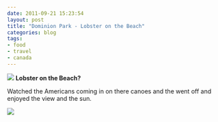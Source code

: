 ```yaml
---
date: 2011-09-21 15:23:54
layout: post
title: "Dominion Park - Lobster on the Beach"
categories: blog 
tags:
- food
- travel
- canada
---
```


![](/images/2011/img_0766.jpg)
**Lobster on the Beach?**

Watched the Americans coming in on there canoes and the went off and enjoyed the view and the sun.

![](/images/2011/imag0018.jpg)
